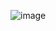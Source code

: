 ![image](https://github.com/ilrexho2011/Project-EULER-Possible-Solutions-Problems-201_to_300/assets/61479363/c1e30297-f0ef-4711-ae6a-4da4e147f7b7)

